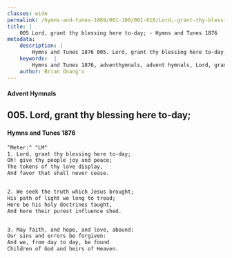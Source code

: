 ```yaml
---
classes: wide
permalink: /hymns-and-tunes-1869/001-100/001-010/Lord,-grant-thy-blessing-here-to-day;/
title: |
    005 Lord, grant thy blessing here to-day; - Hymns and Tunes 1876
metadata:
    description: |
        Hymns and Tunes 1876 005. Lord, grant thy blessing here to-day;. Oh! give thy people joy and peace; The tokens of thy love display, And favor that shall never cease. 
    keywords:  |
        Hymns and Tunes 1876, adventhymnals, advent hymnals, Lord, grant thy blessing here to-day;, Oh! give thy people joy and peace;, 
    author: Brian Onang'o
---
```


#### Advent Hymnals
## 005. Lord, grant thy blessing here to-day;
####  Hymns and Tunes 1876

```txt
^Meter:^ ^LM^
1. Lord, grant thy blessing here to-day;
Oh! give thy people joy and peace;
The tokens of thy love display,
And favor that shall never cease.


2. We seek the truth which Jesus brought;
His path of light we long to tread;
Here be his holy doctrines taught,
And here their purest influence shed.


3. May faith, and hope, and love, abound:
Our sins and errors be forgiven:
And we, from day to day, be found
Children of God and heirs of Heaven.
```